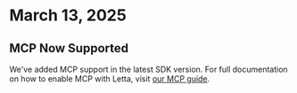 # March 13, 2025

## MCP Now Supported

We've added MCP support in the latest SDK version. For full documentation on how to enable MCP with Letta, visit [our MCP guide](/guides/mcp/setup).
